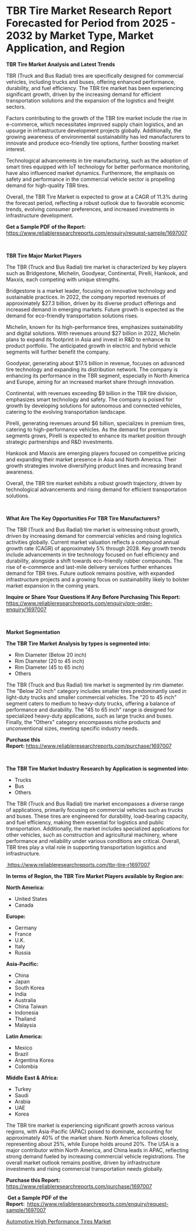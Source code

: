 <p><h1>TBR Tire Market Research Report Forecasted for Period from 2025 -  2032 by Market Type, Market Application, and Region</h1></p><p><strong>TBR Tire Market Analysis and Latest Trends</strong></p>
<p><p>TBR (Truck and Bus Radial) tires are specifically designed for commercial vehicles, including trucks and buses, offering enhanced performance, durability, and fuel efficiency. The TBR tire market has been experiencing significant growth, driven by the increasing demand for efficient transportation solutions and the expansion of the logistics and freight sectors.</p><p>Factors contributing to the growth of the TBR tire market include the rise in e-commerce, which necessitates improved supply chain logistics, and an upsurge in infrastructure development projects globally. Additionally, the growing awareness of environmental sustainability has led manufacturers to innovate and produce eco-friendly tire options, further boosting market interest.</p><p>Technological advancements in tire manufacturing, such as the adoption of smart tires equipped with IoT technology for better performance monitoring, have also influenced market dynamics. Furthermore, the emphasis on safety and performance in the commercial vehicle sector is propelling demand for high-quality TBR tires.</p><p>Overall, the TBR Tire Market is expected to grow at a CAGR of 11.3% during the forecast period, reflecting a robust outlook due to favorable economic trends, evolving consumer preferences, and increased investments in infrastructure development.</p></p>
<p><strong>Get a Sample PDF of the Report:&nbsp;</strong> <a href="https://www.reliableresearchreports.com/enquiry/request-sample/1697007?utm_campaign=3030&utm_medium=2&utm_source=Github&utm_content=ia&utm_term=30032025&utm_id=tbr-tire">https://www.reliableresearchreports.com/enquiry/request-sample/1697007</a></p>
<p>&nbsp;</p>
<p><strong>TBR Tire Major Market Players</strong></p>
<p><p>The TBR (Truck and Bus Radial) tire market is characterized by key players such as Bridgestone, Michelin, Goodyear, Continental, Pirelli, Hankook, and Maxxis, each competing with unique strengths.</p><p>Bridgestone is a market leader, focusing on innovative technology and sustainable practices. In 2022, the company reported revenues of approximately $27.3 billion, driven by its diverse product offerings and increased demand in emerging markets. Future growth is expected as the demand for eco-friendly transportation solutions rises.</p><p>Michelin, known for its high-performance tires, emphasizes sustainability and digital solutions. With revenues around $27 billion in 2022, Michelin plans to expand its footprint in Asia and invest in R&D to enhance its product portfolio. The anticipated growth in electric and hybrid vehicle segments will further benefit the company.</p><p>Goodyear, generating about $17.5 billion in revenue, focuses on advanced tire technology and expanding its distribution network. The company is enhancing its performance in the TBR segment, especially in North America and Europe, aiming for an increased market share through innovation.</p><p>Continental, with revenues exceeding $9 billion in the TBR tire division, emphasizes smart technology and safety. The company is poised for growth by developing solutions for autonomous and connected vehicles, catering to the evolving transportation landscape.</p><p>Pirelli, generating revenues around $6 billion, specializes in premium tires, catering to high-performance vehicles. As the demand for premium segments grows, Pirelli is expected to enhance its market position through strategic partnerships and R&D investments.</p><p>Hankook and Maxxis are emerging players focused on competitive pricing and expanding their market presence in Asia and North America. Their growth strategies involve diversifying product lines and increasing brand awareness.</p><p>Overall, the TBR tire market exhibits a robust growth trajectory, driven by technological advancements and rising demand for efficient transportation solutions.</p></p>
<p>&nbsp;</p>
<p><strong>What Are The Key Opportunities For TBR Tire Manufacturers?</strong></p>
<p><p>The TBR (Truck and Bus Radial) tire market is witnessing robust growth, driven by increasing demand for commercial vehicles and rising logistics activities globally. Current market valuation reflects a compound annual growth rate (CAGR) of approximately 5% through 2028. Key growth trends include advancements in tire technology focused on fuel efficiency and durability, alongside a shift towards eco-friendly rubber compounds. The rise of e-commerce and last-mile delivery services further enhances demand for TBR tires. Future outlook remains positive, with expanded infrastructure projects and a growing focus on sustainability likely to bolster market expansion in the coming years.</p></p>
<p><strong>Inquire or Share Your Questions If Any Before Purchasing This Report:</strong> <a href="https://www.reliableresearchreports.com/enquiry/pre-order-enquiry/1697007?utm_campaign=3030&utm_medium=2&utm_source=Github&utm_content=ia&utm_term=30032025&utm_id=tbr-tire">https://www.reliableresearchreports.com/enquiry/pre-order-enquiry/1697007</a></p>
<p>&nbsp;</p>
<p><strong>Market Segmentation</strong></p>
<p><strong>The TBR Tire Market Analysis by types is segmented into:</strong></p>
<p><ul><li>Rim Diameter (Below 20 inch)</li><li>Rim Diameter (20 to 45 inch)</li><li>Rim Diameter (45 to 65 inch)</li><li>Others</li></ul></p>
<p><p>The TBR (Truck and Bus Radial) tire market is segmented by rim diameter. The "Below 20 inch" category includes smaller tires predominantly used in light-duty trucks and smaller commercial vehicles. The "20 to 45 inch" segment caters to medium to heavy-duty trucks, offering a balance of performance and durability. The "45 to 65 inch" range is designed for specialized heavy-duty applications, such as large trucks and buses. Finally, the "Others" category encompasses niche products and unconventional sizes, meeting specific industry needs.</p></p>
<p><strong>Purchase this Report:&nbsp;</strong><a href="https://www.reliableresearchreports.com/purchase/1697007?utm_campaign=3030&utm_medium=2&utm_source=Github&utm_content=ia&utm_term=30032025&utm_id=tbr-tire">https://www.reliableresearchreports.com/purchase/1697007</a></p>
<p>&nbsp;</p>
<p><strong>The TBR Tire Market Industry Research by Application is segmented into:</strong></p>
<p><ul><li>Trucks</li><li>Bus</li><li>Others</li></ul></p>
<p><p>The TBR (Truck and Bus Radial) tire market encompasses a diverse range of applications, primarily focusing on commercial vehicles such as trucks and buses. These tires are engineered for durability, load-bearing capacity, and fuel efficiency, making them essential for logistics and public transportation. Additionally, the market includes specialized applications for other vehicles, such as construction and agricultural machinery, where performance and reliability under various conditions are critical. Overall, TBR tires play a vital role in supporting transportation logistics and infrastructure.</p></p>
<p><a href="https://www.reliableresearchreports.com/tbr-tire-r1697007?utm_campaign=3030&utm_medium=2&utm_source=Github&utm_content=ia&utm_term=30032025&utm_id=tbr-tire">&nbsp;https://www.reliableresearchreports.com/tbr-tire-r1697007</a></p>
<p><strong>In terms of Region, the TBR Tire Market Players available by Region are:</strong></p>
<p>
    <p> <strong> North America: </strong>
        <ul>
            <li>United States</li>
            <li>Canada</li>
        </ul>
        </p> 
    <p> <strong> Europe: </strong>
        <ul>
            <li>Germany</li>
            <li>France</li>
            <li>U.K.</li>
            <li>Italy</li>
            <li>Russia</li>
        </ul>
        </p> 
    <p> <strong> Asia-Pacific: </strong>
        <ul>
            <li>China</li>
            <li>Japan</li>
            <li>South Korea</li>
            <li>India</li>
            <li>Australia</li>
            <li>China Taiwan</li>
            <li>Indonesia</li>
            <li>Thailand</li>
            <li>Malaysia</li>
        </ul>
        </p> 
    <p> <strong> Latin America: </strong>
        <ul>
            <li>Mexico</li>
            <li>Brazil</li>
            <li>Argentina Korea</li>
            <li>Colombia</li>
        </ul>
        </p> 
    <p> <strong> Middle East & Africa: </strong>
        <ul>
            <li>Turkey</li>
            <li>Saudi</li>
            <li>Arabia</li>
            <li>UAE</li>
            <li>Korea</li>
        </ul>
    </p>
    </p>
<p><p>The TBR tire market is experiencing significant growth across various regions, with Asia-Pacific (APAC) poised to dominate, accounting for approximately 40% of the market share. North America follows closely, representing about 25%, while Europe holds around 20%. The USA is a major contributor within North America, and China leads in APAC, reflecting strong demand fueled by increasing commercial vehicle registrations. The overall market outlook remains positive, driven by infrastructure investments and rising commercial transportation needs globally.</p></p>
<p><strong>Purchase this Report: </strong><a href="https://www.reliableresearchreports.com/purchase/1697007?utm_campaign=3030&utm_medium=2&utm_source=Github&utm_content=ia&utm_term=30032025&utm_id=tbr-tire">https://www.reliableresearchreports.com/purchase/1697007</a></p>
<p>&nbsp;<strong>Get a Sample PDF of the Report:&nbsp;&nbsp;</strong><a href="https://www.reliableresearchreports.com/enquiry/request-sample/1697007?utm_campaign=3030&utm_medium=2&utm_source=Github&utm_content=ia&utm_term=30032025&utm_id=tbr-tire">https://www.reliableresearchreports.com/enquiry/request-sample/1697007</a></p>
<p><strong></strong></p>
<p><p><a href="https://github.com/salodipura00/Market-Research-Report-List-1/blob/main/automotive-high-performance-tires-market.md?utm_campaign=3030&utm_medium=2&utm_source=Github&utm_content=ia&utm_term=30032025&utm_id=tbr-tire">Automotive High Performance Tires Market</a></p></p>